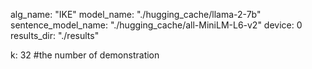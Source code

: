 alg_name: "IKE"
model_name: "./hugging_cache/llama-2-7b"
sentence_model_name: "./hugging_cache/all-MiniLM-L6-v2"
device: 0
results_dir: "./results"

k: 32 
#the number of demonstration
